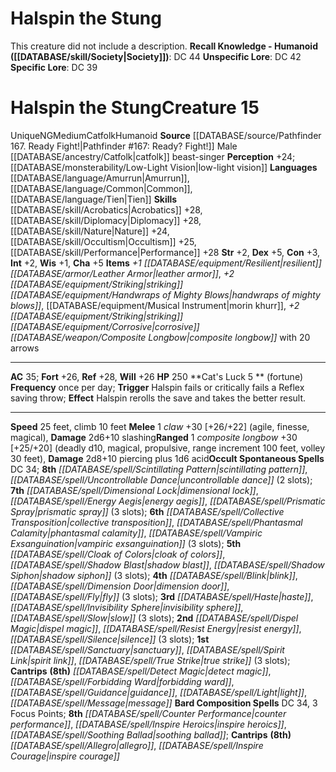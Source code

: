 ﻿---
ac: '35'
alignment: NG
charisma: '+5'
climb_speed: '10'
constitution: '+3'
creature_ability:
- Cat's Luck
dexterity: '+5'
fortitude: '+26'
hp: '250'
id: '1504'
intelligence: '+2'
land_speed: '25'
language:
- '[[DATABASE/language/Amurrun|Amurrun]]'
- '[[DATABASE/language/Common|Common]]'
- '[[DATABASE/language/Tien|Tien]]'
level: '15'
max_speed: '25'
name: Halspin the Stung
perception: '+24'
rarity: Unique
reflex: '+28'
sense:
- '[[DATABASE/monsterability/Low-Light Vision|low-light vision]]'
size: Medium
skill:
- '[[DATABASE/skill/Acrobatics|Acrobatics]] +28'
- '[[DATABASE/skill/Diplomacy|Diplomacy]] +28'
- '[[DATABASE/skill/Nature|Nature]] +24'
- '[[DATABASE/skill/Occultism|Occultism]] +25'
- '[[DATABASE/skill/Performance|Performance]] +28'
source: '[[DATABASE/source/Pathfinder 167. Ready Fight!|Pathfinder #167: Ready? Fight!]]'
speed:
- 25 feet
- climb 10 feet
spell:
- '[[DATABASE/spell/Allegro|Allegro]]'
- '[[DATABASE/spell/Blink|Blink]]'
- '[[DATABASE/spell/Cloak of Colors|Cloak of Colors]]'
- '[[DATABASE/spell/Collective Transposition|Collective Transposition]]'
- '[[DATABASE/spell/Counter Performance|CounterPerformance]]'
- '[[DATABASE/spell/Detect Magic|Detect Magic]]'
- '[[DATABASE/spell/Dimension Door|Dimension Door]]'
- '[[DATABASE/spell/Dimensional Lock|Dimensional Lock]]'
- '[[DATABASE/spell/Dispel Magic|Dispel Magic]]'
- '[[DATABASE/spell/Energy Aegis|Energy Aegis]]'
- '[[DATABASE/spell/Fly|Fly]]'
- '[[DATABASE/spell/Forbidding Ward|Forbidding Ward]]'
- '[[DATABASE/spell/Guidance|Guidance]]'
- '[[DATABASE/spell/Haste|Haste]]'
- '[[DATABASE/spell/Inspire Courage|Inspire Courage]]'
- '[[DATABASE/spell/Inspire Heroics|Inspire Heroics]]'
- '[[DATABASE/spell/Invisibility Sphere|Invisibility Sphere]]'
- '[[DATABASE/spell/Light|Light]]'
- '[[DATABASE/spell/Message|Message]]'
- '[[DATABASE/spell/Phantasmal Calamity|Phantasmal Calamity]]'
- '[[DATABASE/spell/Prismatic Spray|Prismatic Spray]]'
- '[[DATABASE/spell/Resist Energy|Resist Energy]]'
- '[[DATABASE/spell/Sanctuary|Sanctuary]]'
- '[[DATABASE/spell/Scintillating Pattern|Scintillating Pattern]]'
- '[[DATABASE/spell/Shadow Blast|Shadow Blast]]'
- '[[DATABASE/spell/Shadow Siphon|Shadow Siphon]]'
- '[[DATABASE/spell/Silence|Silence]]'
- '[[DATABASE/spell/Slow|Slow]]'
- '[[DATABASE/spell/Soothing Ballad|SoothingBallad]]'
- '[[DATABASE/spell/Spirit Link|Spirit Link]]'
- '[[DATABASE/spell/True Strike|True Strike]]'
- '[[DATABASE/spell/Uncontrollable Dance|Uncontrollable Dance]]'
- '[[DATABASE/spell/Vampiric Exsanguination|VampiricExsanguination]]'
strength: '+2'
strength_req: '2'
strongest_save:
- Reflex
trait:
- '[[DATABASE/trait/Catfolk|Catfolk]]'
- '[[DATABASE/trait/Humanoid|Humanoid]]'
- '[[DATABASE/trait/Unique|Unique]]'
type: Creature
vision: Low-light vision
weakest_save:
- Fortitude
- Will
will: '+26'
wisdom: '+1'

---
# Halspin the Stung

This creature did not include a description.
**Recall Knowledge - Humanoid ([[DATABASE/skill/Society|Society]])**: DC 44
**Unspecific Lore**: DC 42
**Specific Lore**: DC 39

# Halspin the Stung<span class="item-type">Creature 15</span>

<span class="trait-unique item-trait">Unique</span><span class="trait-alignment item-trait">NG</span><span class="trait-size item-trait">Medium</span><span class="item-trait">Catfolk</span><span class="item-trait">Humanoid</span>
**Source** [[DATABASE/source/Pathfinder 167. Ready Fight!|Pathfinder #167: Ready? Fight!]]
Male [[DATABASE/ancestry/Catfolk|catfolk]] beast-singer
**Perception** +24; [[DATABASE/monsterability/Low-Light Vision|low-light vision]]
**Languages** [[DATABASE/language/Amurrun|Amurrun]], [[DATABASE/language/Common|Common]], [[DATABASE/language/Tien|Tien]]
**Skills** [[DATABASE/skill/Acrobatics|Acrobatics]] +28, [[DATABASE/skill/Diplomacy|Diplomacy]] +28, [[DATABASE/skill/Nature|Nature]] +24, [[DATABASE/skill/Occultism|Occultism]] +25, [[DATABASE/skill/Performance|Performance]] +28
**Str** +2, **Dex** +5, **Con** +3, **Int** +2, **Wis** +1, **Cha** +5
**Items** _+1 [[DATABASE/equipment/Resilient|resilient]] [[DATABASE/armor/Leather Armor|leather armor]]_, _+2 [[DATABASE/equipment/Striking|striking]] [[DATABASE/equipment/Handwraps of Mighty Blows|handwraps of mighty blows]]_, [[DATABASE/equipment/Musical Instrument|morin khurr]], _+2 [[DATABASE/equipment/Striking|striking]] [[DATABASE/equipment/Corrosive|corrosive]] [[DATABASE/weapon/Composite Longbow|composite longbow]]_ with 20 arrows

---
**AC** 35; **Fort** +26, **Ref** +28, **Will** +26
**HP** 250
<span class="in-box-ability">**Cat's Luck <span class="action-icon">5</span> ** (fortune) **Frequency** once per day; **Trigger** Halspin fails or critically fails a Reflex saving throw; **Effect** Halspin rerolls the save and takes the better result.</span>

---
**Speed** 25 feet, climb 10 feet
<span class="in-box-ability">**Melee** <span class="action-icon">1</span> _claw_ +30 [+26/+22] (agile, finesse, magical), **Damage** 2d6+10 slashing</span><span class="in-box-ability">**Ranged** <span class="action-icon">1</span> _composite longbow_ +30 [+25/+20] (deadly d10, magical, propulsive, range increment 100 feet, volley 30 feet), **Damage** 2d8+10 piercing plus 1d6 acid</span>**Occult Spontaneous Spells** DC 34; **8th** _[[DATABASE/spell/Scintillating Pattern|scintillating pattern]]_, _[[DATABASE/spell/Uncontrollable Dance|uncontrollable dance]]_ (2 slots); **7th** _[[DATABASE/spell/Dimensional Lock|dimensional lock]]_, _[[DATABASE/spell/Energy Aegis|energy aegis]]_, _[[DATABASE/spell/Prismatic Spray|prismatic spray]]_ (3 slots); **6th** _[[DATABASE/spell/Collective Transposition|collective transposition]]_, _[[DATABASE/spell/Phantasmal Calamity|phantasmal calamity]]_, _[[DATABASE/spell/Vampiric Exsanguination|vampiric exsanguination]]_ (3 slots); **5th** _[[DATABASE/spell/Cloak of Colors|cloak of colors]]_, _[[DATABASE/spell/Shadow Blast|shadow blast]]_, _[[DATABASE/spell/Shadow Siphon|shadow siphon]]_ (3 slots); **4th** _[[DATABASE/spell/Blink|blink]]_, _[[DATABASE/spell/Dimension Door|dimension door]]_, _[[DATABASE/spell/Fly|fly]]_ (3 slots); **3rd** _[[DATABASE/spell/Haste|haste]]_, _[[DATABASE/spell/Invisibility Sphere|invisibility sphere]]_, _[[DATABASE/spell/Slow|slow]]_ (3 slots); **2nd** _[[DATABASE/spell/Dispel Magic|dispel magic]]_, _[[DATABASE/spell/Resist Energy|resist energy]]_, _[[DATABASE/spell/Silence|silence]]_ (3 slots); **1st** _[[DATABASE/spell/Sanctuary|sanctuary]]_, _[[DATABASE/spell/Spirit Link|spirit link]]_, _[[DATABASE/spell/True Strike|true strike]]_ (3 slots); **Cantrips** **(8th)** _[[DATABASE/spell/Detect Magic|detect magic]]_, _[[DATABASE/spell/Forbidding Ward|forbidding ward]]_, _[[DATABASE/spell/Guidance|guidance]]_, _[[DATABASE/spell/Light|light]]_, _[[DATABASE/spell/Message|message]]_
**Bard Composition Spells** DC 34, 3 Focus Points; **8th** _[[DATABASE/spell/Counter Performance|counter performance]]_, _[[DATABASE/spell/Inspire Heroics|inspire heroics]]_, _[[DATABASE/spell/Soothing Ballad|soothing ballad]]_; **Cantrips** **(8th)** _[[DATABASE/spell/Allegro|allegro]]_, _[[DATABASE/spell/Inspire Courage|inspire courage]]_